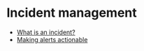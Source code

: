 # Incident management

* [What is an incident?](https://response.pagerduty.com/before/what\_is\_an\_incident/)
* [Making alerts actionable](https://tech.devoted.com/making-alerts-actionable-3a65904c368e)
